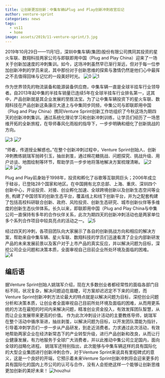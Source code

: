 ```yaml
---
title: 让创新更加创新：中集车辆&Plug and Play创新冲刺收官后记
author: venture-sprint
categories: news
tags:
  - vs11
  - home
image: assets/2019/11-venture-sprint/3.jpg
---
```

2019年10月29日——11月1日，深圳中集车辆(集团)股份有限公司携同其投资的星火车联、数翔科技两家公司与即联即用中国（Plug and Play China）迎来了一场关于创新加速度的冲刺集训。如今，这场冲刺虽然早已渐行渐远，但对于每一位参加创新冲刺的学员来说，其中那份对于创新思维的探索与激情仍然是他们心中最挥之不去值得回味与记忆的一段美好时光。
![0](/assets/2019/11-venture-sprint/0.jpg)
![1](/assets/2019/11-venture-sprint/1.jpg)

作为世界领先的物流装备和能源装备供应商，中集车辆一直是全球半挂车行业领导者。自2013年起中集的半挂车销量已连续5年在全球半挂车行业排名第一，这其中，产品创新就是其企业发展的至胜法宝。为了让中集车辆投资下的星火车联、数翔科技在产品创新这条康庄大道上与中集同步同频，中集公司与即联即用中国（Plug and Play China）携同Venture Sprint创新工作坊组织了今秋这场为期四天的创新冲刺集训。通过系统化理论学习和创新冲刺训练，让学员们经历了一场思维开拓的全新旅程，在导师春风化雨般的指导下，一步步明确和细化了创新挑战的方向。

![3](/assets/2019/11-venture-sprint/3.jpg)
![7](/assets/2019/11-venture-sprint/7.jpg)

“师者，传道授业解惑也。”在整个创新冲刺过程中，Venture Sprint创始人、创新冲刺教练姚瑞军抛砖引玉，抽丝剥茧，通过棉花糖挑战、问题探究、挑战升级、用户访谈、地图绘制等环节，帮助学员一步步地将落地解决方案梳理清晰。
![2](/assets/2019/11-venture-sprint/2.jpg)
![8](/assets/2019/11-venture-sprint/8.jpg)
![9](/assets/2019/11-venture-sprint/9.jpg)

Plug and Play前身始于1998年，投资和孵化了谷歌等互联网巨头；2006年成立于硅谷，已登陆28个国家和地区。在中国拥有北京总部、上海、重庆、深圳四个创新中心，开设投资、对接、创业孵化加速、全球跨境创新以及创新生态空间等业务, 构建了中国领军的创新生态平台，覆盖线上和线下创新平台，并为之配套构建了包括高校科研联合创新、政府、风险投资、创新生态研究、城市创新伙伴等多维度的创新生态伙伴体系。长久以来，即联即用中国（Plug and Play China与中集公司一直保持有多年的合作伙伴关系，此次为期四天的创新冲刺活动也是两家单位多个系列合作项目中较具亮点的活动之一。
![5](/assets/2019/11-venture-sprint/5.jpg)

经过四天的冲刺，各项目团队向大家展示了各自的创新挑战方向和相应的解决方案，帮助来自中集车辆、星火车联、数翔科技的学员们迅速看清了企业内部新研发产品的未来发展前景以及客户对于上市产品的真实反应，并以解决问题为目标，深挖公司企业问题和决策本质，全面审视自己目前企业所处环境及面临的困难。
![4](/assets/2019/11-venture-sprint/4.jpg)

## 编后语

据Venture Sprint创始人姚瑞军介绍，现在大多数创业者都经常性的面临各部门目标不同，状况复杂，解决问题迫在眉睫，可方案却迟迟定不下来的问题，而Venture Sprint创新冲刺方法论最大的特点就是以解决问题为目标，深挖创业问题分析和决策本质，让创业者全面审视自己目前所处环境及面临的困难，从而用更系统的方法在最短的时间内来解决问题，精准创业资金投入，有效发挥团队智慧，从而让企业发展带来更高的价值。
作为此次冲刺设计活动的主要教练导师，姚瑞军在整个活动中循序渐进，抽丝剥茧，以解决问题为目标，以开发团队潜能为指针，引导着冲刺学员们一步一步从产品研发，到走近消费者。力求通过此次活动，有效地帮助两家企业在经济新常态下的产业转型升级，进行产品创新和改良，从而让行业健康发展，有力地服务于全球广大消费者，并以此推动中集公司立足国内，面向全球的战略化进程。
姚瑞军还特别指出，此次能够与中集车辆这样的具有国际化的大型企业集团进行创新冲刺合作，对于Venture Sprint来说具有里程碑式的意义，这是一个良好的开端，它预示着未来Venture Sprint创新冲刺将会迎来更多的具有国际化的国内上市公司的认可与合作，没有人会拒绝这样一个能够让创新思维更加创新的美好未来！
![houzhui](/assets/2019/11-venture-sprint/houzhui.jpg)

